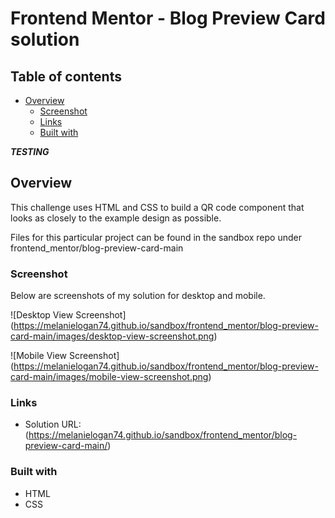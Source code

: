 # Frontend Mentor - Blog Preview Card solution

## Table of contents

- [Overview](#overview)
  - [Screenshot](#screenshot)
  - [Links](#links)
  - [Built with](#built-with)
 
***TESTING***
## Overview
This challenge uses HTML and CSS to build a QR code component that looks as closely to the example design as possible. 

Files for this particular project can be found in the sandbox repo under frontend_mentor/blog-preview-card-main

### Screenshot
Below are screenshots of my solution for desktop and mobile.

![Desktop View Screenshot] (https://melanielogan74.github.io/sandbox/frontend_mentor/blog-preview-card-main/images/desktop-view-screenshot.png)

![Mobile View Screenshot] (https://melanielogan74.github.io/sandbox/frontend_mentor/blog-preview-card-main/images/mobile-view-screenshot.png)


### Links
- Solution URL:(https://melanielogan74.github.io/sandbox/frontend_mentor/blog-preview-card-main/)

### Built with
- HTML
- CSS
